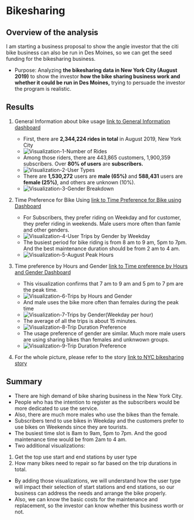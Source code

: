 # Bikesharing
## Overview of the analysis
  I am starting a business proposal to show the angle investor that the citi bike business can also be run in Des Moines, so we can get the seed funding for the bikesharing business.
- Purpose: Analyzing **the bikesharing data in New York City (August 2019)** to show the investor **how the bike sharing business work and whether it could be run in Des Moines,** trying to persuade the investor the program is realistic.

## Results
1. General Information about bike usage
[link to General Information dashboard](https://public.tableau.com/views/UserProfile_16387814248770/UserProfile?:language=zh-CN&publish=yes&:display_count=n&:origin=viz_share_link)
   - First, there are **2,344,224 rides in total** in August 2019, New York City
   - ![Visualization-1-Number of Rides](https://github.com/xueying-lin/bikesharing/blob/8a46e8ce7aafddd0687b4420458ce9a906c8f882/image/v1.PNG)
   - Among those riders, there are 443,865 customers, 1,900,359 subscribers. Over **80% of users** are **subscribers.**
   - ![Visualization-2-User Types](https://github.com/xueying-lin/bikesharing/blob/8a46e8ce7aafddd0687b4420458ce9a906c8f882/image/v2.PNG)
   - There are **1,530,272** users are **male (65%)** and **588,431** users are **female (25%)**, and others are unknown (10%).
   - ![Visualization-3-Gender Breakdown](https://github.com/xueying-lin/bikesharing/blob/8a46e8ce7aafddd0687b4420458ce9a906c8f882/image/v3.PNG)
  
2. Time Preference for Bike Using [link to Time Preference for Bike using Dashboard](https://public.tableau.com/views/TimePreferenceforBikeUsing/TimePreferenceforBikeUsing?:language=zh-CN&publish=yes&:display_count=n&:origin=viz_share_link)
   - For Subscribers, they prefer riding on Weekday and for customer, they prefer riding in weekends. Male users more often than famle and other genders. 
   - ![Visualization-4-User Trips by Gender by Weekday](https://github.com/xueying-lin/bikesharing/blob/8a46e8ce7aafddd0687b4420458ce9a906c8f882/image/v5.PNG)
   - The busiest period for bike riding is from 8 am to 9 am, 5pm to 7pm. And the best maintenance duration should be from 2 am to 4 am.
   - ![Visualization-5-August Peak Hours](https://github.com/xueying-lin/bikesharing/blob/8a46e8ce7aafddd0687b4420458ce9a906c8f882/image/v6.PNG)
 
3. Time preference by Hours and Gender [link to Time preference by Hours and Gender Dashboard](https://public.tableau.com/views/TimePreferencebyHoursandGender/TimePreferencebyHoursandGender?:language=zh-CN&publish=yes&:display_count=n&:origin=viz_share_link)
   - This visualization confirms that 7 am to 9 am and 5 pm to 7 pm are the peak time.
   - ![Visualization-6-Trips by Hours and Gender](https://github.com/xueying-lin/bikesharing/blob/8a46e8ce7aafddd0687b4420458ce9a906c8f882/image/v7.PNG)
   - And male uses the bike more often than females during the peak time
   - ![Visualization-7-Trips by Gender(Weekday per hour)](https://github.com/xueying-lin/bikesharing/blob/8a46e8ce7aafddd0687b4420458ce9a906c8f882/image/v8.PNG)
   - The average of all the trips is about 15 minutes.
   - ![Visualization-8-Trip Duration Preference](https://github.com/xueying-lin/bikesharing/blob/8a46e8ce7aafddd0687b4420458ce9a906c8f882/image/v9.PNG)
   - The usage preference of gender are similar. Much more male users are using sharing bikes than females and unknwown groups.
   - ![Visualization-9-Trip Duration Preference](https://github.com/xueying-lin/bikesharing/blob/8a46e8ce7aafddd0687b4420458ce9a906c8f882/image/v10.PNG)
 
 4. For the whole picture, please refer to the story
[link to NYC bikesharing story](https://public.tableau.com/shared/8TMGM2TKF?:display_count=n&:origin=viz_share_link)

## Summary
  - There are high demand of bike sharing business in the New York City.
  - People who has the intention to register as the subscribers would be more dedicated to use the service. 
  - Also, there are much more males who use the bikes than the female. 
  - Subscribers tend to use bikes in Weekday and the customers prefer to use bikes on Weekends since they are tourists. 
  - The busiest time slot is 8am to 9am, 5pm to 7pm. And the good maintenance time would be from 2am to 4 am.
  - Two additional visualizations:
  1. Get the top use start and end stations by user type
  2. How many bikes need to repair so far based on the trip durations in total.
  - By adding those visualizations, we will understand how the user type will impact their selection of start stations and end stations, so our business can address the needs and arrange the bike properly.
  - Also, we can know the basic costs for the maintenance and replacement, so the investor can know whether this business worth or not.
  
